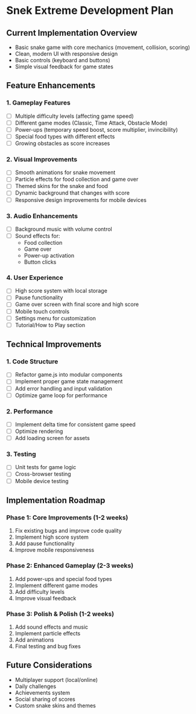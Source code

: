 # Snek Extreme Development Plan

## Current Implementation Overview
- Basic snake game with core mechanics (movement, collision, scoring)
- Clean, modern UI with responsive design
- Basic controls (keyboard and buttons)
- Simple visual feedback for game states

## Feature Enhancements

### 1. Gameplay Features
- [ ] Multiple difficulty levels (affecting game speed)
- [ ] Different game modes (Classic, Time Attack, Obstacle Mode)
- [ ] Power-ups (temporary speed boost, score multiplier, invincibility)
- [ ] Special food types with different effects
- [ ] Growing obstacles as score increases

### 2. Visual Improvements
- [ ] Smooth animations for snake movement
- [ ] Particle effects for food collection and game over
- [ ] Themed skins for the snake and food
- [ ] Dynamic background that changes with score
- [ ] Responsive design improvements for mobile devices

### 3. Audio Enhancements
- [ ] Background music with volume control
- [ ] Sound effects for:
  - Food collection
  - Game over
  - Power-up activation
  - Button clicks

### 4. User Experience
- [ ] High score system with local storage
- [ ] Pause functionality
- [ ] Game over screen with final score and high score
- [ ] Mobile touch controls
- [ ] Settings menu for customization
- [ ] Tutorial/How to Play section

## Technical Improvements

### 1. Code Structure
- [ ] Refactor game.js into modular components
- [ ] Implement proper game state management
- [ ] Add error handling and input validation
- [ ] Optimize game loop for performance

### 2. Performance
- [ ] Implement delta time for consistent game speed
- [ ] Optimize rendering
- [ ] Add loading screen for assets

### 3. Testing
- [ ] Unit tests for game logic
- [ ] Cross-browser testing
- [ ] Mobile device testing

## Implementation Roadmap

### Phase 1: Core Improvements (1-2 weeks)
1. Fix existing bugs and improve code quality
2. Implement high score system
3. Add pause functionality
4. Improve mobile responsiveness

### Phase 2: Enhanced Gameplay (2-3 weeks)
1. Add power-ups and special food types
2. Implement different game modes
3. Add difficulty levels
4. Improve visual feedback

### Phase 3: Polish & Polish (1-2 weeks)
1. Add sound effects and music
2. Implement particle effects
3. Add animations
4. Final testing and bug fixes

## Future Considerations
- Multiplayer support (local/online)
- Daily challenges
- Achievements system
- Social sharing of scores
- Custom snake skins and themes
